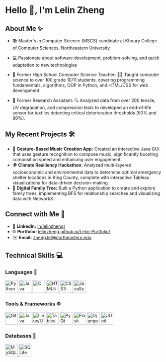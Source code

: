 # Hello 👋, I'm Lelin Zheng

## About Me ✨  
- 📚 Master's in Computer Science (MSCS) candidate at Khoury College of Computer Sciences, Northeastern University
- 💻 Passionate about software development, problem-solving, and quick adaptation to new technologies

- 🍎 Former High School Computer Science Teacher: 👨‍🏫 Taught computer science to over 100 grade 10/11 students, covering programming fundamentals, algorithms, OOP in Python, and HTML/CSS for web development.  
  
- 🔬 Former Research Assistant: 🔍 Analyzed data from over 200 tensile, UV degradation, and compression tests to developed an end-of-life sensor for textiles detecting critical deterioration thresholds (50% and 80%).  

## My Recent Projects 🛠️  
<!-- - 🎮 **LLM Game Master:** Developed an offline desktop app featuring classic text-based games powered by a local TinyLlama LLM via ONNX Runtime; utilized Python's asyncio, built a responsive PyQt6 UI, and integrated Whisper for voice interactions.  -->
- 🎵 **Gesture-Based Music Creation App:** Created an interactive Java GUI that uses gesture recognition to compose music, significantly boosting composition speed and enhancing user engagement.  
- 🌍 **Climate Resiliency Hackathon:** Analyzed multi-layered socioeconomic and environmental data to determine optimal emergency shelter locations in King County, complete with interactive Tableau visualizations for data-driven decision-making.  
- 🌳 **Digital Family Tree:** Built a Python application to create and explore family trees, implementing BFS for relationship searches and visualizing data with NetworkX.

## Connect with Me 🤝  
- 🔗 **LinkedIn:** [in/lelinzheng/](https://www.linkedin.com/in/lelinzheng/)  
- 🌐 **Portfolio:** [lelinzheng.github.io/Lelin-Portfolio/](https://lelinzheng.github.io/Lelin-Portfolio/)  
- ✉️ **Email:** [zheng.lel@northeastern.edu](mailto:zheng.lel@northeastern.edu)


## Technical Skills 💻

### Languages 🐍
<a href="https://www.python.org" target="_blank">
  <img src="https://cdn.jsdelivr.net/gh/devicons/devicon/icons/python/python-original.svg" alt="Python" width="40" height="40"/>
</a>
<a href="https://www.java.com" target="_blank">
  <img src="https://cdn.jsdelivr.net/gh/devicons/devicon/icons/java/java-original.svg" alt="Java" width="40" height="40"/>
</a>
<a href="https://en.wikipedia.org/wiki/C_(programming_language)" target="_blank">
  <img src="https://cdn.jsdelivr.net/gh/devicons/devicon/icons/c/c-original.svg" alt="C" width="40" height="40"/>
</a>
<a href="https://developer.mozilla.org/en-US/docs/Web/HTML" target="_blank">
  <img src="https://cdn.jsdelivr.net/gh/devicons/devicon/icons/html5/html5-original.svg" alt="HTML5" width="40" height="40"/>
</a>
<a href="https://developer.mozilla.org/en-US/docs/Web/CSS" target="_blank">
  <img src="https://cdn.jsdelivr.net/gh/devicons/devicon/icons/css3/css3-original.svg" alt="CSS3" width="40" height="40"/>
</a>
<a href="https://developer.mozilla.org/en-US/docs/Web/JavaScript" target="_blank">
  <img src="https://cdn.jsdelivr.net/gh/devicons/devicon/icons/javascript/javascript-original.svg" alt="JavaScript" width="40" height="40"/>
</a>

### Tools & Frameworks ⚙️
<a href="https://git-scm.com/" target="_blank">
  <img src="https://cdn.jsdelivr.net/gh/devicons/devicon/icons/git/git-original.svg" alt="Git" width="40" height="40"/>
</a>
<!-- Java icon representing Java GUI (AWT & Swing) -->
<a href="https://www.oracle.com/java/" target="_blank">
  <img src="https://cdn.jsdelivr.net/gh/devicons/devicon/icons/java/java-original.svg" alt="Java GUI (AWT & Swing)" width="40" height="40"/>
</a>
<a href="https://www.linux.org/" target="_blank">
  <img src="https://cdn.jsdelivr.net/gh/devicons/devicon/icons/linux/linux-original.svg" alt="Linux/Unix" width="40" height="40"/>
</a>
<a href="https://www.tableau.com/" target="_blank">
  <img src="https://cdn.jsdelivr.net/npm/simple-icons@v6/icons/tableau.svg" alt="Tableau" width="40" height="40"/>
</a>
<a href="https://www.riverbankcomputing.com/software/pyqt/" target="_blank">
  <img src="https://upload.wikimedia.org/wikipedia/commons/thumb/6/69/PyQt_logo.png/40px-PyQt_logo.png" alt="PyQt" width="40" height="40"/>
</a>
<a href="https://flask.palletsprojects.com/" target="_blank">
  <img src="https://cdn.jsdelivr.net/gh/devicons/devicon/icons/flask/flask-original.svg" alt="Flask" width="40" height="40"/>
</a>
<a href="https://www.djangoproject.com/" target="_blank">
  <img src="https://cdn.jsdelivr.net/gh/devicons/devicon/icons/django/django-plain.svg" alt="Django" width="40" height="40"/>
</a>
<a href="https://junit.org/junit5/" target="_blank">
  <img src="https://cdn.jsdelivr.net/gh/devicons/devicon/icons/junit/junit-plain.svg" alt="JUnit" width="40" height="40"/>
</a>

### Databases 💾
<a href="https://www.mysql.com/" target="_blank">
  <img src="https://cdn.jsdelivr.net/gh/devicons/devicon/icons/mysql/mysql-original.svg" alt="MySQL" width="40" height="40"/>
</a>
<a href="https://www.sqlite.org/index.html" target="_blank">
  <img src="https://cdn.jsdelivr.net/gh/devicons/devicon/icons/sqlite/sqlite-original.svg" alt="SQLite" width="40" height="40"/>
</a>
